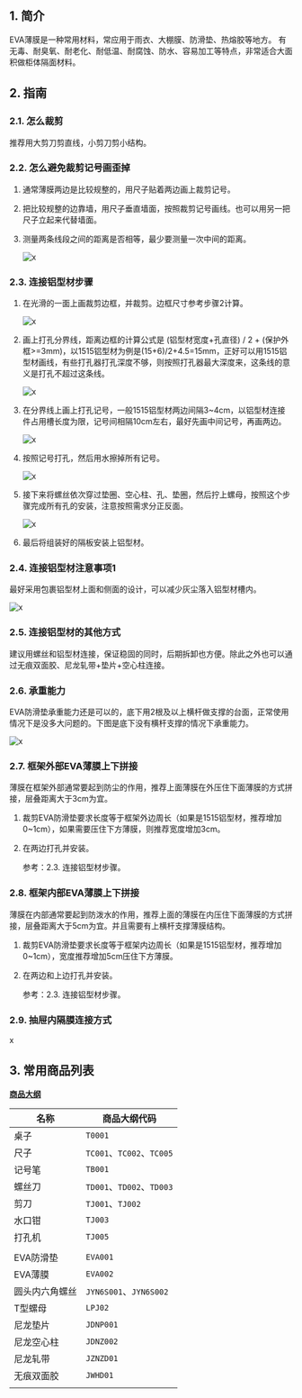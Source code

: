 ## 1. 简介

EVA薄膜是一种常用材料，常应用于雨衣、大棚膜、防滑垫、热熔胶等地方。
有无毒、耐臭氧、耐老化、耐低温、耐腐蚀、防水、容易加工等特点，非常适合大面积做柜体隔面材料。

## 2. 指南

### 2.1. 怎么裁剪

推荐用大剪刀剪直线，小剪刀剪小结构。

### 2.2. 怎么避免裁剪记号画歪掉
    
1. 通常薄膜两边是比较规整的，用尺子贴着两边画上裁剪记号。

2. 把比较规整的边靠墙，用尺子垂直墙面，按照裁剪记号画线。也可以用另一把尺子立起来代替墙面。
        
3. 测量两条线段之间的距离是否相等，最少要测量一次中间的距离。

    ![x](https://kukela-images.oss-cn-shanghai.aliyuncs.com/DiyFurniture/DesignGuide/EVA%E8%96%84%E8%86%9C/2.2.3%20%E6%80%8E%E4%B9%88%E9%81%BF%E5%85%8D%E8%A3%81%E5%89%AA%E8%AE%B0%E5%8F%B7%E7%94%BB%E6%AD%AA%E6%8E%89.jpg)

### 2.3. 连接铝型材步骤

1. 在光滑的一面上画裁剪边框，并裁剪。边框尺寸参考步骤2计算。
        
    ![x](https://kukela-images.oss-cn-shanghai.aliyuncs.com/DiyFurniture/DesignGuide/EVA%E8%96%84%E8%86%9C/2.3.1%20%E8%BF%9E%E6%8E%A5%E9%93%9D%E5%9E%8B%E6%9D%90%E6%AD%A5%E9%AA%A4.jpg)

2. 画上打孔分界线，距离边框的计算公式是 (铝型材宽度+孔直径) / 2 + (保护外框>=3mm)，以1515铝型材为例是(15+6)/2+4.5=15mm，正好可以用1515铝型材画线，有些打孔器打孔深度不够，则按照打孔器最大深度来，这条线的意义是打孔不超过这条线。
    
    ![x](https://kukela-images.oss-cn-shanghai.aliyuncs.com/DiyFurniture/DesignGuide/EVA%E8%96%84%E8%86%9C/2.3.2%20%E8%BF%9E%E6%8E%A5%E9%93%9D%E5%9E%8B%E6%9D%90%E6%AD%A5%E9%AA%A4.jpg)
    
3. 在分界线上画上打孔记号，一般1515铝型材两边间隔3~4cm，以铝型材连接件占用槽长度为限，记号间相隔10cm左右，最好先画中间记号，再画两边。
    
    ![x](https://kukela-images.oss-cn-shanghai.aliyuncs.com/DiyFurniture/DesignGuide/EVA%E8%96%84%E8%86%9C/2.3.3%20%E8%BF%9E%E6%8E%A5%E9%93%9D%E5%9E%8B%E6%9D%90%E6%AD%A5%E9%AA%A4.jpg)
    
4. 按照记号打孔，然后用水擦掉所有记号。
    
    ![x](https://kukela-images.oss-cn-shanghai.aliyuncs.com/DiyFurniture/DesignGuide/EVA%E8%96%84%E8%86%9C/2.3.4%20%E8%BF%9E%E6%8E%A5%E9%93%9D%E5%9E%8B%E6%9D%90%E6%AD%A5%E9%AA%A4.jpg)
    
5. 接下来将螺丝依次穿过垫圈、空心柱、孔、垫圈，然后拧上螺母，按照这个步骤完成所有孔的安装，注意按照需求分正反面。
    
    ![x](https://kukela-images.oss-cn-shanghai.aliyuncs.com/DiyFurniture/DesignGuide/EVA%E8%96%84%E8%86%9C/2.3.5%20%E8%BF%9E%E6%8E%A5%E9%93%9D%E5%9E%8B%E6%9D%90%E6%AD%A5%E9%AA%A4.jpg)
    
6. 最后将组装好的隔板安装上铝型材。

### 2.4. 连接铝型材注意事项1

最好采用包裹铝型材上面和侧面的设计，可以减少灰尘落入铝型材槽内。

![x](https://kukela-images.oss-cn-shanghai.aliyuncs.com/DiyFurniture/DesignGuide/EVA%E8%96%84%E8%86%9C/2.4%20%E8%BF%9E%E6%8E%A5%E9%93%9D%E5%9E%8B%E6%9D%90%E6%B3%A8%E6%84%8F%E4%BA%8B%E9%A1%B91.jpg)

### 2.5. 连接铝型材的其他方式

建议用螺丝和铝型材连接，保证稳固的同时，后期拆卸也方便。除此之外也可以通过无痕双面胶、尼龙轧带+垫片+空心柱连接。

### 2.6. 承重能力

EVA防滑垫承重能力还是可以的，底下用2根及以上横杆做支撑的台面，正常使用情况下是没多大问题的。下图是底下没有横杆支撑的情况下承重能力。

![x](https://kukela-images.oss-cn-shanghai.aliyuncs.com/DiyFurniture/DesignGuide/EVA%E8%96%84%E8%86%9C/2.6%20%E6%89%BF%E9%87%8D%E8%83%BD%E5%8A%9B.jpg)

### 2.7. 框架外部EVA薄膜上下拼接

薄膜在框架外部通常要起到防尘的作用，推荐上面薄膜在外压住下面薄膜的方式拼接，层叠距离大于3cm为宜。

1. 裁剪EVA防滑垫要求长度等于框架外边周长（如果是1515铝型材，推荐增加0\~1cm），如果需要压住下方薄膜，则推荐宽度增加3cm。
    
2. 在两边打孔并安装。
        
    参考：2.3. 连接铝型材步骤。

### 2.8. 框架内部EVA薄膜上下拼接
    
薄膜在内部通常要起到防泼水的作用，推荐上面的薄膜在内压住下面薄膜的方式拼接，层叠距离大于5cm为宜。并且需要有上横杆支撑薄膜结构。

1. 裁剪EVA防滑垫要求长度等于框架内边周长（如果是1515铝型材，推荐增加0\~1cm），宽度推荐增加5cm压住下方薄膜。

2. 在两边和上边打孔并安装。
    
    参考：2.3. 连接铝型材步骤。

### 2.9. 抽屉内隔膜连接方式

x
    
## 3. 常用商品列表

**[商品大纲](../商品大纲.md)**

| 名称 | 商品大纲代码 |
| - | - |
| 桌子 | `T0001` |
| 尺子 | `TC001`、`TC002`、`TC005` |
| 记号笔 | `TB001` |
| 螺丝刀 | `TD001`、`TD002`、`TD003` |
| 剪刀 | `TJ001`、`TJ002` |
| 水口钳 | `TJ003` |
| 打孔机 | `TJ005` |
| | |
| EVA防滑垫 | `EVA001` |
| EVA薄膜 | `EVA002` |
| 圆头内六角螺丝 | `JYN6S001`、`JYN6S002` |
| T型螺母 | `LPJ02` |
| 尼龙垫片 | `JDNP001` |
| 尼龙空心柱 | `JDNZ002` |
| 尼龙轧带 | `JZNZD01` |
| 无痕双面胶 | `JWHD01` |
| | |
